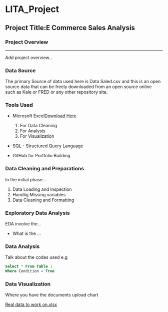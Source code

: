 # LITA_Project

## Project Title:E Commerce Sales Analysis

### Project Overview
---
Add project overview...

### Data Source
The primary Source of data used here is Data Saled.csv and this is an open source data that can be freely downloaded from an open source online such as Kale or FRED or any other repository site.  

### Tools Used
- Microsoft Excel[Download Here](http://www.microsoft.com)
     1. For Data Cleaning
     2. For Analysis
     3. For Visualization

- SQL - Structured Query Language
- GitHub for Portfolio Building

### Data Cleaning and Preparations
In the initial phase...
1. Data Loading and Inspection
2. Handlig Missing variables
3. Data Cleaning and Formatting

### Exploratory Data Analysis
EDA involve the...
- What is the ...

### Data Analysis
Talk about the codes used e.g

```SQL
Select * From Table 1
Where Condition = True
```

### Data Visualization
Where you have the documents upload chart
  
[Real data to work on.xlsx](https://github.com/user-attachments/files/17175553/Real.data.to.work.on.xlsx)
